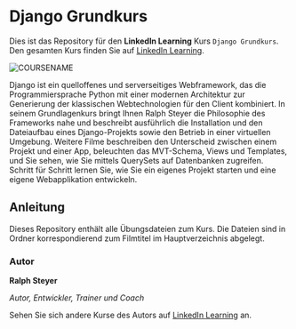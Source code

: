 # Django Grundkurs

Dies ist das Repository für den **LinkedIn Learning** Kurs `Django Grundkurs`. Den gesamten Kurs finden Sie auf [LinkedIn Learning][lil-course-url].

![COURSENAME][lil-thumbnail-url] 

Django ist ein quelloffenes und serverseitiges Webframework, das die Programmiersprache Python mit einer modernen Architektur zur Generierung der klassischen Webtechnologien für den Client kombiniert. In seinem Grundlagenkurs bringt Ihnen Ralph Steyer die Philosophie des Frameworks nahe und beschreibt ausführlich die Installation und den Dateiaufbau eines Django-Projekts sowie den Betrieb in einer virtuellen Umgebung. Weitere Filme beschreiben den Unterscheid zwischen einem Projekt und einer App, beleuchten das MVT-Schema, Views und Templates, und Sie sehen, wie Sie mittels QuerySets auf Datenbanken zugreifen. Schritt für Schritt lernen Sie, wie Sie ein eigenes Projekt starten und eine eigene Webapplikation entwickeln.

## Anleitung

Dieses Repository enthält alle Übungsdateien zum Kurs. Die Dateien sind in Ordner korrespondierend zum Filmtitel im Hauptverzeichnis abgelegt.

### Autor

**Ralph Steyer**

_Autor, Entwickler, Trainer und Coach_

Sehen Sie sich andere Kurse des Autors auf [LinkedIn Learning](https://www.linkedin.com/learning/instructors/ralph-steyer) an.

[0]: # (Replace these placeholder URLs with actual course URLs)
[lil-course-url]: https://www.linkedin.com/learning/django-grundkurs
[lil-thumbnail-url]: https://cdn.lynda.com/course/3207327/3207327-1661860196115-16x9.jpg
